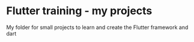 # Flutter training - my projects
 My folder for small projects to learn and create the Flutter framework and dart


